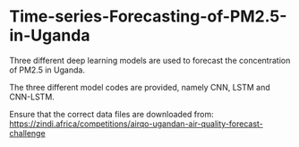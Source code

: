 # Time-series-Forecasting-of-PM2.5-in-Uganda
Three different deep learning models are used to forecast the concentration of PM2.5 in Uganda.

The three different model codes are provided, namely CNN, LSTM and CNN-LSTM. 

Ensure that the correct data files are downloaded from: 
https://zindi.africa/competitions/airqo-ugandan-air-quality-forecast-challenge

